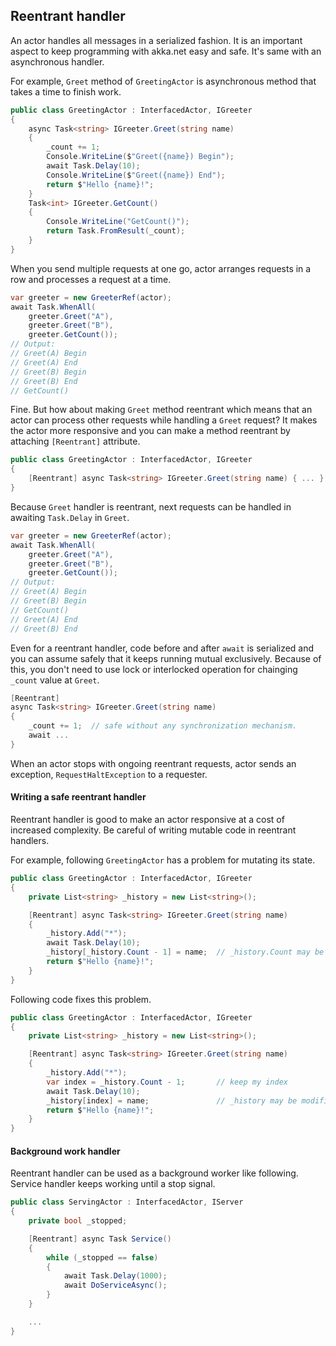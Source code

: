 ## Reentrant handler

An actor handles all messages in a serialized fashion. It is an important
aspect to keep programming with akka.net easy and safe.
It's same with an asynchronous handler.

For example, `Greet` method of `GreetingActor` is asynchronous method that
takes a time to finish work.

```csharp
public class GreetingActor : InterfacedActor, IGreeter
{
    async Task<string> IGreeter.Greet(string name)
    {
        _count += 1;
        Console.WriteLine($"Greet({name}) Begin");
        await Task.Delay(10);
        Console.WriteLine($"Greet({name}) End");
        return $"Hello {name}!";
    }
    Task<int> IGreeter.GetCount()
    {
        Console.WriteLine("GetCount()");
        return Task.FromResult(_count);
    }
}
```

When you send multiple requests at one go, actor arranges requests in a row and
processes a request at a time.

```csharp
var greeter = new GreeterRef(actor);
await Task.WhenAll(
    greeter.Greet("A"),
    greeter.Greet("B"),
    greeter.GetCount());
// Output:
// Greet(A) Begin
// Greet(A) End
// Greet(B) Begin
// Greet(B) End
// GetCount()    
```

Fine. But how about making `Greet` method reentrant which means that an actor
can process other requests while handling a `Greet` request?
It makes the actor more responsive and
you can make a method reentrant by attaching `[Reentrant]` attribute.

```csharp
public class GreetingActor : InterfacedActor, IGreeter
{
    [Reentrant] async Task<string> IGreeter.Greet(string name) { ... }
}
```

Because `Greet` handler is reentrant, next requests can be handled in awaiting
`Task.Delay` in `Greet`.

```csharp
var greeter = new GreeterRef(actor);
await Task.WhenAll(
    greeter.Greet("A"),
    greeter.Greet("B"),
    greeter.GetCount());
// Output:
// Greet(A) Begin
// Greet(B) Begin
// GetCount()    
// Greet(A) End
// Greet(B) End
```

Even for a reentrant handler, code before and after `await` is serialized and
you can assume safely that it keeps running mutual exclusively.
Because of this, you don't need to use lock or interlocked operation for
chainging `_count` value at `Greet`.

```csharp
[Reentrant]
async Task<string> IGreeter.Greet(string name)
{
    _count += 1;  // safe without any synchronization mechanism.
    await ...
}
```

When an actor stops with ongoing reentrant requests, actor sends an exception,
`RequestHaltException` to a requester.

#### Writing a safe reentrant handler

Reentrant handler is good to make an actor responsive at a cost of increased
complexity. Be careful of writing mutable code in reentrant handlers.

For example, following `GreetingActor` has a problem for mutating its state.

```csharp
public class GreetingActor : InterfacedActor, IGreeter
{
    private List<string> _history = new List<string>();

    [Reentrant] async Task<string> IGreeter.Greet(string name)
    {
        _history.Add("*");
        await Task.Delay(10);
        _history[_history.Count - 1] = name;  // _history.Count may be changed after Add
        return $"Hello {name}!";
    }
}
```

Following code fixes this problem.

```csharp
public class GreetingActor : InterfacedActor, IGreeter
{
    private List<string> _history = new List<string>();

    [Reentrant] async Task<string> IGreeter.Greet(string name)
    {
        _history.Add("*");
        var index = _history.Count - 1;       // keep my index
        await Task.Delay(10);
        _history[index] = name;               // _history may be modified but it's ok
        return $"Hello {name}!";
    }
}
```

#### Background work handler

Reentrant handler can be used as a background worker like following.
Service handler keeps working until a stop signal.

```csharp
public class ServingActor : InterfacedActor, IServer
{
    private bool _stopped;

    [Reentrant] async Task Service()
    {
        while (_stopped == false)
        {
            await Task.Delay(1000);
            await DoServiceAsync();
        }
    }

    ...
}
```
